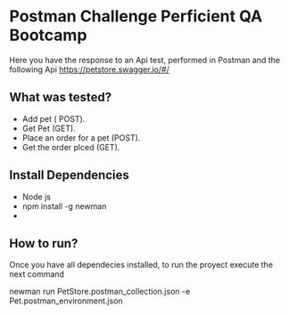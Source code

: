 # Postman Challenge Perficient QA Bootcamp

Here you have the response to an Api test, performed in Postman and the following  Api https://petstore.swagger.io/#/ 

## What was tested?

- Add pet ( POST).
- Get Pet (GET).
- Place an order for a pet (POST).
- Get the order plced (GET).

## Install Dependencies

- Node js
- npm install -g newman
- 
## How to run?

Once you have all dependecies installed, to run the proyect execute the next command 

newman run PetStore.postman_collection.json -e Pet.postman_environment.json
